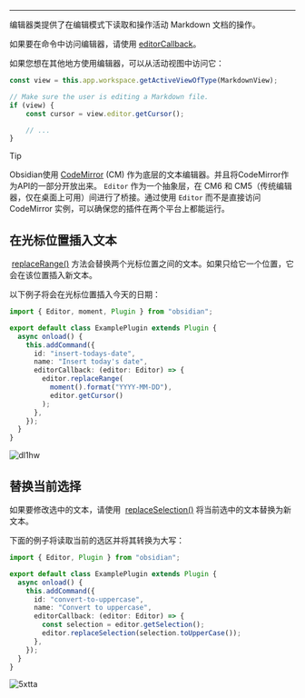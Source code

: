 
---
编辑器类提供了在编辑模式下读取和操作活动 Markdown 文档的操作。

如果要在命令中访问编辑器，请使用 [editorCallback](https://docs.obsidian.md/Plugins/User+interface/Commands#Editor%20commands)。

如果您想在其他地方使用编辑器，可以从活动视图中访问它：

```ts
const view = this.app.workspace.getActiveViewOfType(MarkdownView);

// Make sure the user is editing a Markdown file.
if (view) {
	const cursor = view.editor.getCursor();

	// ...
}
```


> [!tip] 
> 
> Obsidian使用 [CodeMirror](https://codemirror.net/) (CM) 作为底层的文本编辑器。并且将CodeMirror作为API的一部分开放出来。 `Editor` 作为一个抽象层，在 CM6 和 CM5（传统编辑器，仅在桌面上可用）间进行了桥接。通过使用 `Editor` 而不是直接访问 CodeMirror 实例，可以确保您的插件在两个平台上都能运行。

## 在光标位置插入文本

 [replaceRange()](https://docs.obsidian.md/Reference/TypeScript+API/Editor/replaceRange) 方法会替换两个光标位置之间的文本。如果只给它一个位置，它会在该位置插入新文本。

以下例子将会在光标位置插入今天的日期：

```ts
import { Editor, moment, Plugin } from "obsidian";

export default class ExamplePlugin extends Plugin {
  async onload() {
    this.addCommand({
      id: "insert-todays-date",
      name: "Insert today's date",
      editorCallback: (editor: Editor) => {
        editor.replaceRange(
          moment().format("YYYY-MM-DD"),
          editor.getCursor()
        );
      },
    });
  }
}
```

![dl1hw](../../../../../../../Attachments/dl1hw.gif)

## 替换当前选择

如果要修改选中的文本，请使用  [replaceSelection()](https://docs.obsidian.md/Reference/TypeScript+API/Editor/replaceRange) 将当前选中的文本替换为新文本。

下面的例子将读取当前的选区并将其转换为大写：

```ts
import { Editor, Plugin } from "obsidian";

export default class ExamplePlugin extends Plugin {
  async onload() {
    this.addCommand({
      id: "convert-to-uppercase",
      name: "Convert to uppercase",
      editorCallback: (editor: Editor) => {
        const selection = editor.getSelection();
        editor.replaceSelection(selection.toUpperCase());
      },
    });
  }
}
```

![5xtta](../../../../../../../Attachments/5xtta.gif)


